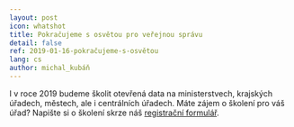 ```yaml
---
layout: post
icon: whatshot
title: Pokračujeme s osvětou pro veřejnou správu
detail: false
ref: 2019-01-16-pokračujeme-s-osvětou
lang: cs
author: michal_kubáň
---
```


I v roce 2019 budeme školit otevřená data na ministerstvech, krajských úřadech, městech, ale i centrálních úřadech. Máte zájem o školení pro váš úřad? Napište si o školení skrze náš [registrační formulář](https://bit.ly/2HenOyV). 
